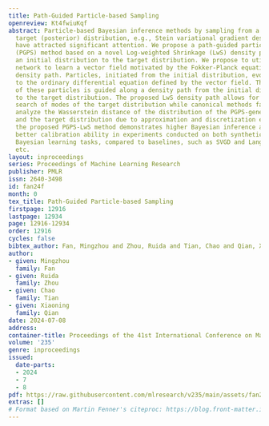 ```yaml
---
title: Path-Guided Particle-based Sampling
openreview: Kt4fwiuKqf
abstract: Particle-based Bayesian inference methods by sampling from a partition-free
  target (posterior) distribution, e.g., Stein variational gradient descent (SVGD),
  have attracted significant attention. We propose a path-guided particle-based sampling
  (PGPS) method based on a novel Log-weighted Shrinkage (LwS) density path linking
  an initial distribution to the target distribution. We propose to utilize a Neural
  network to learn a vector field motivated by the Fokker-Planck equation of the designed
  density path. Particles, initiated from the initial distribution, evolve according
  to the ordinary differential equation defined by the vector field. The distribution
  of these particles is guided along a density path from the initial distribution
  to the target distribution. The proposed LwS density path allows for an efficient
  search of modes of the target distribution while canonical methods fail. We theoretically
  analyze the Wasserstein distance of the distribution of the PGPS-generated samples
  and the target distribution due to approximation and discretization errors. Practically,
  the proposed PGPS-LwS method demonstrates higher Bayesian inference accuracy and
  better calibration ability in experiments conducted on both synthetic and real-world
  Bayesian learning tasks, compared to baselines, such as SVGD and Langevin dynamics,
  etc.
layout: inproceedings
series: Proceedings of Machine Learning Research
publisher: PMLR
issn: 2640-3498
id: fan24f
month: 0
tex_title: Path-Guided Particle-based Sampling
firstpage: 12916
lastpage: 12934
page: 12916-12934
order: 12916
cycles: false
bibtex_author: Fan, Mingzhou and Zhou, Ruida and Tian, Chao and Qian, Xiaoning
author:
- given: Mingzhou
  family: Fan
- given: Ruida
  family: Zhou
- given: Chao
  family: Tian
- given: Xiaoning
  family: Qian
date: 2024-07-08
address:
container-title: Proceedings of the 41st International Conference on Machine Learning
volume: '235'
genre: inproceedings
issued:
  date-parts:
  - 2024
  - 7
  - 8
pdf: https://raw.githubusercontent.com/mlresearch/v235/main/assets/fan24f/fan24f.pdf
extras: []
# Format based on Martin Fenner's citeproc: https://blog.front-matter.io/posts/citeproc-yaml-for-bibliographies/
---
```

